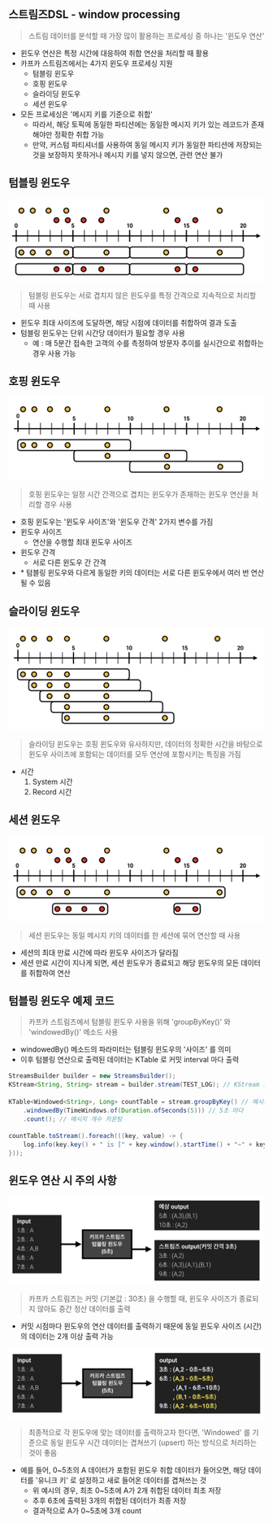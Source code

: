 ## 스트림즈DSL - window processing

> 스트림 데이터를 분석할 때 가장 많이 활용하는 프로세싱 중 하나는 '윈도우 연산'

- 윈도우 연산은 특정 시간에 대응하여 취합 연산을 처리할 때 활용
- 카프카 스트림즈에서는 4가지 윈도우 프로세싱 지원
  - 텀블링 윈도우
  - 호핑 윈도우
  - 슬라이딩 윈도우
  - 세션 윈도우
- 모든 프로세싱은 '메시지 키를 기준으로 취합'
  - 따라서, 해당 토픽에 동일한 파티션에는 동일한 메시지 키가 있는 레코드가 존재해야만 정확한 취합 가능
  - 만약, 커스텀 파티셔너를 사용하여 동일 메시지 키가 동일한 파티션에 저장되는 것을 보장하지 못하거나 메시지 키를 넣지 않으면, 관련 연산 불가

## 텀블링 윈도우

![img18.png](image/img18.png)

> 텀블링 윈도우는 서로 겹치지 않은 윈도우를 특정 간격으로 지속적으로 처리할 때 사용

- 윈도우 최대 사이즈에 도달하면, 해당 시점에 데이터를 취합하여 결과 도출
- 텀블링 윈도우는 단위 시간당 데이터가 필요할 경우 사용
  - 예 : 매 5분간 접속한 고객의 수를 측정하여 방문자 추이를 실시간으로 취합하는 경우 사용 가능

## 호핑 윈도우

![img19.png](image/img19.png)

> 호핑 윈도우는 일정 시간 간격으로 겹치는 윈도우가 존재하는 윈도우 연산을 처리할 경우 사용

- 호핑 윈도우는 '윈도우 사이즈'와 '윈도우 간격' 2가지 변수를 가짐
- 윈도우 사이즈
  - 연산을 수행할 최대 윈도우 사이즈
- 윈도우 간격
  - 서로 다른 윈도우 간 간격
- \* 텀블링 윈도우와 다르게 동일한 키의 데이터는 서로 다른 윈도우에서 여러 번 연산될 수 있음

## 슬라이딩 윈도우

![img20.png](image/img20.png)

> 슬라이딩 윈도우는 호핑 윈도우와 유사하지만, 데이터의 정확한 시간을 바탕으로 윈도우 사이즈에 포함되는 데이터를 모두 연산에 포함시키는 특징을 가짐

- 시간
  1. System 시간
  2. Record 시간

## 세션 윈도우

![img21.png](image/img21.png)

> 세션 윈도우는 동일 메시지 키의 데이터를 한 세션에 묶어 연산할 때 사용

- 세션의 최대 만료 시간에 따라 윈도우 사이즈가 달라짐
- 세션 만료 시간이 지나게 되면, 세션 윈도우가 종료되고 해당 윈도우의 모든 데이터를 취합하여 연산

## 텀블링 윈도우 예제 코드

> 카프카 스트림즈에서 텀블링 윈도우 사용을 위해 'groupByKey()' 와 'windowedBy()' 메소드 사용

- windowedBy() 메소드의 파라미터는 텀블링 윈도우의 '사이즈' 를 의미
- 이후 텀블링 연산으로 출력된 데이터는 KTable 로 커밋 interval 마다 출력

````java
StreamsBuilder builder = new StreamsBuilder();
KStream<String, String> stream = builder.stream(TEST_LOG); // KStream 으로 특정 토픽 지정

KTable<Windowed<String>, Long> countTable = stream.groupByKey() // 메시지 키를 기준으로 그룹핑
    .windowedBy(TimeWindows.of(Duration.ofSeconds(5))) // 5초 마다
    .count(); // 메시지 개수 카운팅

countTable.toStream().foreach(((key, value) -> {
    log.info(key.key() + " is [" + key.window().startTime() + "~" + key.window().endTime() + "] count : " + value);
}));
````

## 윈도우 연산 시 주의 사항

![img22.png](image/img22.png)

> 카프카 스트림즈는 커밋 (기본값 : 30초) 을 수행할 때, 윈도우 사이즈가 종료되지 않아도 중간 정산 데이터를 출력

- 커밋 시점마다 윈도우의 연산 데이터를 출력하기 때문에 동일 윈도우 사이즈 (시간) 의 데이터는 2개 이상 출력 가능

![img23.png](image/img23.png)

> 최종적으로 각 윈도우에 맞는 데이터를 출력하고자 한다면, 'Windowed' 를 기준으로 동일 윈도우 시간 데이터는 겹쳐쓰기 (upsert) 하는 방식으로 처리하는 것이 좋음

- 예를 들어, 0~5초의 A 데이터가 포함된 윈도우 취합 데이터가 들어오면, 해당 데이터를 '유니크 키' 로 설정하고 새로 들어온 데이터를 겹쳐쓰는 것
  - 위 예시의 경우, 최초 0~5초에 A가 2개 취합된 데이터 최초 저장
  - 추후 6초에 출력된 3개의 취합된 데이터가 최종 저장
  - 결과적으로 A가 0~5초에 3개 count
